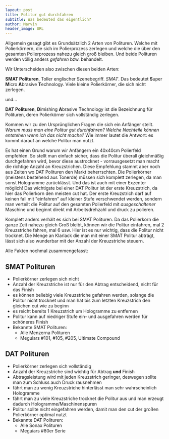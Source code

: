 ```yaml
---
layout: post
title: Politur gut durchfahren
subtitle: Was bedeuted das eigentlich?
author: Marvin
header_image: URL
---
```

Allgemein gesagt gibt es Grundsätzlich 2 Arten von Polituren. Welche mit Polierkörnern, die sich im Polierprozess zerlegen und welche die über den gesamten Polierprozess nahezu gleich groß bleiben.
Und beide Polituren werden völlig anders *gefahren* bzw. behandelt.

Wir Unterscheiden also zwischen diesen beiden Arten:

**SMAT Polituren**, Toller englischer Szenebegriff. *SMAT*. Das bedeutet **S**uper **M**icro **A**brasive **T**echnology. Viele kleine Polierkörner, die sich nicht zerlegen.

und...

**DAT Polituren**, **D**imishing **A**brasive **T**echnology ist die Bezeichnung für Polituren, deren Polierkörner sich vollständig zerlegen.

Kommen wir zu den Ursprünglichen Fragen die sich ein Anfänger stellt. *Warum muss man eine Politur gut durchfahren? Welche Nachteile können entstehen wenn ich das nicht mache?* Wie immer lautet die Antwort: es kommt darauf an welche Politur man nutzt.

Es hat einen Grund warum wir Anfängern ein 40x40cm Polierfeld empfehlen. So stellt man einfach sicher, dass die Politur überall gleichmäßig durchgefahren wird, bevor diese austrocknet - vorrausgesetzt man macht die richtige Anzahl an Kreuzstrichen. Diese Empfehlung stammt aber noch aus Zeiten wo DAT Polituren den Markt beherrschten. Die Polierkörner (meistens bestehend aus Tonerde) müssen sich komplett zerlegen, da man sonst Hologramme zurücklässt. Und das ist auch mit einer Exzenter möglich! Das wichtigste bei einer DAT Politur ist der erste Kreuzstrich, da hier das Polierkorn den meisten cut hat. Der erste Kreuzstrich darf auf keinen fall mit "einfahren" auf kleiner Stufe verschwendet werden, sondern man verteilt die Politur auf den gesamten Polierfeld mit *ausgeschaltener* Maschine und beginnt direkt mit Arbeitsdrehzahl und druck zu polieren.

Komplett anders verhält es sich bei SMAT Polituren. Da das Polierkorn die ganze Zeit nahezu gleich Groß bleibt, können wir die Politur einfahren, mal 2 Kreuzstriche fahren, mal 6 usw. Hier ist es nur wichtig, dass die Politur nicht trocknet. Die Menge an Klarlack die man mit einer SMAT Politur abträgt, lässt sich also wunderbar mit der Anzahl der Kreuzstriche steuern.

Alle Fakten nochmal zusammengefasst:

## SMAT Polituren

* Polierkörner zerlegen sich nicht
* Anzahl der Kreuzstriche ist nur für den Abtrag entscheidend, nicht für das Finish
* es können beliebig viele Kreuzstriche gefahren werden, solange die Politur nicht trocknet und man hat bis zum letzten Kreuzstrich den gleichen cut wie zu beginn
* es reicht bereits 1 Kreuzstrich um Hologramme zu entfernen
* Politur kann auf niedriger Stufe ein- und ausgefahren werden für schöneres Finish
* Bekannte SMAT Polituren:
  * Alle Menzerna Polituren
  * Meguiars #101, #105, #205, Ultimate Compound

## DAT Polituren

* Polierkörner zerlegen sich vollständig
* Anzahl der Kreuzstriche sind wichtig für Abtrag **und** Finish
* Abtragsleistung wird mit jeden Kreuzstrich geringer, deswegen sollte man zum Schluss auch Druck rausnehmen
* fährt man zu wenig Kreuzstriche hinterlässt man sehr wahrscheinlich Hologramme
* fährt man zu viele Kreuzstriche trocknet die Politur aus und man erzeugt dadurch Hologramme/Maschinenspuren
* Politur sollte nicht eingefahren werden, damit man den cut der großen Polierkörner optimal nutzt
* Bekannte DAT Polituren:
  * Alle Sonax Polituren
  * Meguiars #80er Serie